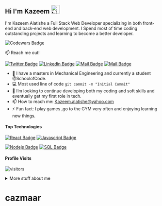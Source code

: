 ## Hi I'm Kazeem <img src="https://user-images.githubusercontent.com/1303154/88677602-1635ba80-d120-11ea-84d8-d263ba5fc3c0.gif" width="28px" alt="hi">

I'm Kazeem Alatishe a Full Stack Web Developer specializing in both front-end and back-end web development. I Spend most of time coding outstanding projects and learning to become a better developer.

![Codewars Badge](https://www.codewars.com/users/cazmaars/badges/micro)

:mailbox: Reach me out!

[![Twitter Badge](https://img.shields.io/badge/-@Cazmaars-1ca0f1?style=flat&labelColor=1ca0f1&logo=twitter&logoColor=white&link=https://twitter.com/Ipenywis)](https://twitter.com/cazmaars)  [![Linkedin Badge](https://img.shields.io/badge/-Kazeem-0e76a8?style=flat&labelColor=0e76a8&logo=linkedin&logoColor=white)](https://www.linkedin.com/in/kazeem-alatishe/) [![Mail Badge](https://img.shields.io/badge/-@cazmaars-e84393?style=flat&labelColor=e84393&logo=instagram&logoColor=white)](https://www.instagram.com/cazmaars/) [![Mail Badge](https://img.shields.io/badge/-kazeem-c0392b?style=flat&labelColor=c0392b&logo=gmail&logoColor=white)](mailto:kazeem.alatishe@yahoo.com)

<!-- TODO: Add last video link -->

- 🔭 I have a masters in Mechanical Engineering and currently a student @SchoolofCode.
- :computer: Most used line of code `git commit -m "Initial Commit"`
- 🤔 I’m looking to continue developing both my coding and soft skills and eventually get my first role in tech.
- 📫 How to reach me: Kazeem.alatishe@yahoo.com
- ⚡ Fun fact: I play games ,go to the GYM very often and enjoying learning new things.

#### Top Technologies

<!-- TODO: Make technologies links takes you to repositories -->

[![React Badge](https://img.shields.io/badge/-React-61DBFB?style=for-the-badge&labelColor=black&logo=react&logoColor=61DBFB)](#) 
[![Javascript Badge](https://img.shields.io/badge/-Javascript-F0DB4F?style=for-the-badge&labelColor=black&logo=javascript&logoColor=F0DB4F)](#) 
<!-- [![Typescript Badge](https://img.shields.io/badge/-Typescript-007acc?style=for-the-badge&labelColor=black&logo=typescript&logoColor=007acc)](#)  -->
[![Nodejs Badge](https://img.shields.io/badge/-Nodejs-3C873A?style=for-the-badge&labelColor=black&logo=node.js&logoColor=3C873A)](#) 
[![SQL Badge](https://img.shields.io/badge/-SQL-e535ab?style=for-the-badge&labelColor=black&logo=node.js&logoColor=e535ab)](#)



<!-- #### Bizness
- :paperclip: [My Resume/CV](https://github.com/ipenywis/ipenywis/blob/master/resumes/resume%20v1.0.pdf)
- :email: ipenywis@gmail.com -->


#### Profile Visits 

![visitors](https://visitor-badge.glitch.me/badge?page_id=cazmaar.cazmaar)

<details>
<summary>
  More stuff about me
</summary>

<br >

I love getting to meet people, writing codes and working in a team because i believe you need to work in a great team in order to get tasks done. 

#### Coding Stats

<!--START_SECTION:waka-->

```txt
TypeScript    10 hrs 42 mins  ███████████▒░░░░░░░░░░░░░   45.01 %
JSON          6 hrs 12 mins   ██████▓░░░░░░░░░░░░░░░░░░   26.10 %
JavaScript    4 hrs 21 mins   ████▓░░░░░░░░░░░░░░░░░░░░   18.30 %
YAML          1 hr 27 mins    █▓░░░░░░░░░░░░░░░░░░░░░░░   06.14 %
HTML          22 mins         ▒░░░░░░░░░░░░░░░░░░░░░░░░   01.55 %
```

<!--END_SECTION:waka-->

#### Github Stats

![Kazeem's github stats](https://github-readme-stats.vercel.app/api?username=cazmaar&count_private=true&theme=tokyonight&hide=prs)

</details>


[reactplaylist]: https://www.youtube.com/watch?v=KxXXEL-k47Y&list=PLvXDmnBbOF7RnYiZvDwl2Pzcs2kfi10wd
[vscodetutorial]: https://www.youtube.com/watch?v=Bkie2ai8qeE&t=8s
[htmltutorial]: https://www.youtube.com/watch?v=VK6MXVxOsws&t=27s
[javascripttutorial]: https://www.youtube.com/watch?v=D-LHKvmX37E
# cazmaar

